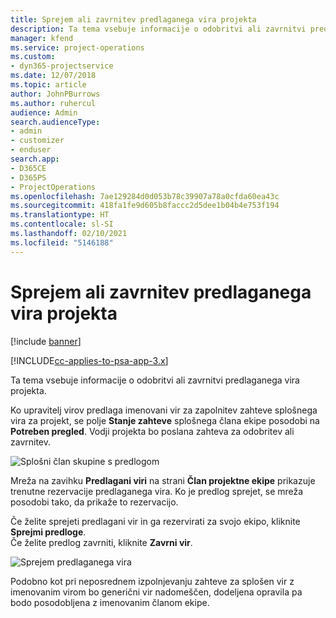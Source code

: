 ```yaml
---
title: Sprejem ali zavrnitev predlaganega vira projekta
description: Ta tema vsebuje informacije o odobritvi ali zavrnitvi predlaganega vira projekta.
manager: kfend
ms.service: project-operations
ms.custom:
- dyn365-projectservice
ms.date: 12/07/2018
ms.topic: article
author: JohnPBurrows
ms.author: ruhercul
audience: Admin
search.audienceType:
- admin
- customizer
- enduser
search.app:
- D365CE
- D365PS
- ProjectOperations
ms.openlocfilehash: 7ae129284d0d053b78c39907a78a0cfda60ea43c
ms.sourcegitcommit: 418fa1fe9d605b8faccc2d5dee1b04b4e753f194
ms.translationtype: HT
ms.contentlocale: sl-SI
ms.lasthandoff: 02/10/2021
ms.locfileid: "5146188"
---
```

# <a name="accept-or-reject-a-proposed-project-resource"></a>Sprejem ali zavrnitev predlaganega vira projekta

[!include [banner](../includes/psa-now-project-operations.md)]

[!INCLUDE[cc-applies-to-psa-app-3.x](../includes/cc-applies-to-psa-app-3x.md)]

Ta tema vsebuje informacije o odobritvi ali zavrnitvi predlaganega vira projekta.

Ko upravitelj virov predlaga imenovani vir za zapolnitev zahteve splošnega vira za projekt, se polje **Stanje zahteve** splošnega člana ekipe posodobi na **Potreben pregled**. Vodji projekta bo poslana zahteva za odobritev ali zavrnitev.

![Splošni član skupine s predlogom](media/RM-how-to-19.png)

Mreža na zavihku **Predlagani viri** na strani **Član projektne ekipe** prikazuje trenutne rezervacije predlaganega vira. Ko je predlog sprejet, se mreža posodobi tako, da prikaže to rezervacijo. 

Če želite sprejeti predlagani vir in ga rezervirati za svojo ekipo, kliknite **Sprejmi predloge**.  
Če želite predlog zavrniti, kliknite **Zavrni vir**.

![Sprejem predlaganega vira](media/RM-how-to-20.png) 

Podobno kot pri neposrednem izpolnjevanju zahteve za splošen vir z imenovanim virom bo generični vir nadomeščen, dodeljena opravila pa bodo posodobljena z imenovanim članom ekipe.
